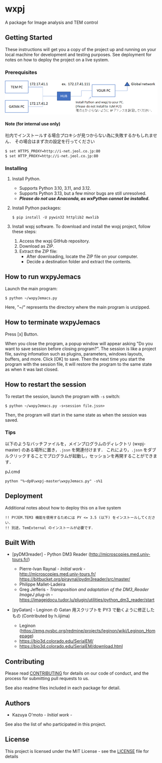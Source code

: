# wxpj

A package for Image analysis and TEM control


## Getting Started

These instructions will get you a copy of the project up and running on your local machine for development and testing purposes. See deployment for notes on how to deploy the project on a live system.


### Prerequisites

![setup](./images/network.png)


#### Note (for internal use only)

社内でインストールする場合プロキシが見つからない為に失敗するかもしれません．
その場合はまず次の設定を行ってください

    $ set HTTPS_PROXY=http://i-net.jeol.co.jp:80
    $ set HTTP_PROXY=http://i-net.jeol.co.jp:80


### Installing

1. Install Python.
    - Supports Python 3.10, 3.11, and 3.12.
    - Supports Python 3.13, but a few minor bugs are still unresolved.
    - ***Please do not use Anaconda, as wxPython cannot be installed.***

2. Install Python packages:
    ```
    $ pip install -U pywin32 httplib2 mwxlib
    ```

3. Install wxpj software.
    To download and install the wxpj project, follow these steps:
    1. Access the wxpj GitHub repository.
    2. Download as ZIP.
    3. Extract the ZIP file:
        - After downloading, locate the ZIP file on your computer.
        - Decide a destination folder and extract the contents.


## How to run wxpyJemacs

Launch the main program:

    $ python ~/wxpyJemacs.py

Here, "~/" represents the directory where the main program is unzipped.


## How to terminate wxpyJemacs

Press [x] Button.

When you close the program, a popup window will appear asking "Do you want to save session before closing program?".
The session is like a project file, saving infomation such as plugins, parameters, windows layouts, buffers, and more.
Click [OK] to save. Then the next time you start the program with the session file, it will restore the program to the same state as when it was last closed.


## How to restart the session

To restart the session, launch the program with `-s` switch:

    $ python ~/wxpyJemacs.py -s<session file.jssn>

Then, the program will start in the same state as when the session was saved.


### Tips

以下のようなバッチファイルを，メインプログラムのディレクトリ (wxpj-master) のある場所に置き，`.jssn` を関連付けます．
これにより，`.jssn` をダブルクリックすることでプログラムが起動し，セッションを再開することができます．

pJ.cmd
```
python "%~dp0\wxpj-master\wxpyJemacs.py" -s%1
```


## Deployment

Additional notes about how to deploy this on a live system

    !! PYJEM.TEM3 機能を使用するためには PY <= 3.5 (以下) をインストールしてください．
    !! 別途，TemExternal のインストールが必要です．

<!--
:memo: バージョン 0.46 以降では不要です．
       No longer required after version 0.46 GOOD BYE PYJEM.
-->


## Built With

* [pyDM3reader] - Python DM3 Reader (http://microscopies.med.univ-tours.fr/)

    * Pierre-Ivan Raynal - *Initial work* -  
        http://microscopies.med.univ-tours.fr/  
        https://bitbucket.org/piraynal/pydm3reader/src/master/  
    * Philippe Mallet-Ladeira
    * Greg Jefferis - *Transposition and adaptation of the DM3_Reader ImageJ plug-in* -  
        https://imagejdocu.tudor.lu/plugin/utilities/python_dm3_reader/start

* [pyGatan] - Leginon の Gatan 用スクリプトを PY3 で動くように修正したもの (Contributed by h.iijima)
    * Leginon (https://emg.nysbc.org/redmine/projects/leginon/wiki/Leginon_Homepage)  
    * https://bio3d.colorado.edu/SerialEM/  
    * https://bio3d.colorado.edu/SerialEM/download.html  


## Contributing

Please read [CONTRIBUTING](./CONTRIBUTING) for details on our code of conduct, and the process for submitting pull requests to us.

See also readme files included in each package for detail.


## Authors

* Kazuya O'moto - *Initial work* -

See also the list of who participated in this project.


## License

This project is licensed under the MIT License - see the [LICENSE](./LICENSE) file for details
